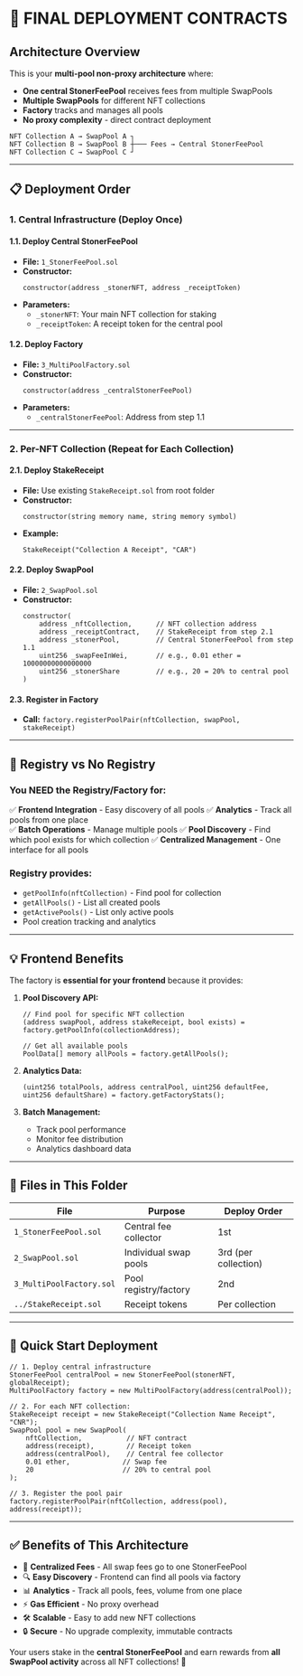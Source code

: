 # 🚀 FINAL DEPLOYMENT CONTRACTS

## **Architecture Overview**

This is your **multi-pool non-proxy architecture** where:
- **One central StonerFeePool** receives fees from multiple SwapPools
- **Multiple SwapPools** for different NFT collections
- **Factory** tracks and manages all pools
- **No proxy complexity** - direct contract deployment

```
NFT Collection A → SwapPool A ┐
NFT Collection B → SwapPool B ┼─── Fees → Central StonerFeePool
NFT Collection C → SwapPool C ┘
```

---

## **📋 Deployment Order**

### **1. Central Infrastructure (Deploy Once)**

#### **1.1. Deploy Central StonerFeePool**
- **File:** `1_StonerFeePool.sol`
- **Constructor:**
  ```solidity
  constructor(address _stonerNFT, address _receiptToken)
  ```
- **Parameters:**
  - `_stonerNFT`: Your main NFT collection for staking
  - `_receiptToken`: A receipt token for the central pool

#### **1.2. Deploy Factory** 
- **File:** `3_MultiPoolFactory.sol`
- **Constructor:**
  ```solidity
  constructor(address _centralStonerFeePool)
  ```
- **Parameters:**
  - `_centralStonerFeePool`: Address from step 1.1

---

### **2. Per-NFT Collection (Repeat for Each Collection)**

#### **2.1. Deploy StakeReceipt**
- **File:** Use existing `StakeReceipt.sol` from root folder
- **Constructor:**
  ```solidity
  constructor(string memory name, string memory symbol)
  ```
- **Example:** 
  ```solidity
  StakeReceipt("Collection A Receipt", "CAR")
  ```

#### **2.2. Deploy SwapPool**
- **File:** `2_SwapPool.sol`
- **Constructor:**
  ```solidity
  constructor(
      address _nftCollection,      // NFT collection address
      address _receiptContract,    // StakeReceipt from step 2.1
      address _stonerPool,         // Central StonerFeePool from step 1.1
      uint256 _swapFeeInWei,       // e.g., 0.01 ether = 10000000000000000
      uint256 _stonerShare         // e.g., 20 = 20% to central pool
  )
  ```

#### **2.3. Register in Factory**
- **Call:** `factory.registerPoolPair(nftCollection, swapPool, stakeReceipt)`

---

## **🎯 Registry vs No Registry**

### **You NEED the Registry/Factory for:**
✅ **Frontend Integration** - Easy discovery of all pools
✅ **Analytics** - Track all pools from one place  
✅ **Batch Operations** - Manage multiple pools
✅ **Pool Discovery** - Find which pool exists for which collection
✅ **Centralized Management** - One interface for all pools

### **Registry provides:**
- `getPoolInfo(nftCollection)` - Find pool for collection
- `getAllPools()` - List all created pools
- `getActivePools()` - List only active pools
- Pool creation tracking and analytics

---

## **💡 Frontend Benefits**

The factory is **essential for your frontend** because it provides:

1. **Pool Discovery API:**
   ```solidity
   // Find pool for specific NFT collection
   (address swapPool, address stakeReceipt, bool exists) = factory.getPoolInfo(collectionAddress);
   
   // Get all available pools
   PoolData[] memory allPools = factory.getAllPools();
   ```

2. **Analytics Data:**
   ```solidity
   (uint256 totalPools, address centralPool, uint256 defaultFee, uint256 defaultShare) = factory.getFactoryStats();
   ```

3. **Batch Management:**
   - Track pool performance
   - Monitor fee distribution
   - Analytics dashboard data

---

## **📁 Files in This Folder**

| File | Purpose | Deploy Order |
|------|---------|-------------|
| `1_StonerFeePool.sol` | Central fee collector | 1st |
| `2_SwapPool.sol` | Individual swap pools | 3rd (per collection) |
| `3_MultiPoolFactory.sol` | Pool registry/factory | 2nd |
| `../StakeReceipt.sol` | Receipt tokens | Per collection |

---

## **🚀 Quick Start Deployment**

```solidity
// 1. Deploy central infrastructure
StonerFeePool centralPool = new StonerFeePool(stonerNFT, globalReceipt);
MultiPoolFactory factory = new MultiPoolFactory(address(centralPool));

// 2. For each NFT collection:
StakeReceipt receipt = new StakeReceipt("Collection Name Receipt", "CNR");
SwapPool pool = new SwapPool(
    nftCollection,           // NFT contract
    address(receipt),        // Receipt token
    address(centralPool),    // Central fee collector
    0.01 ether,             // Swap fee
    20                      // 20% to central pool
);

// 3. Register the pool pair
factory.registerPoolPair(nftCollection, address(pool), address(receipt));
```

---

## **✅ Benefits of This Architecture**

- 🎯 **Centralized Fees** - All swap fees go to one StonerFeePool
- 🔍 **Easy Discovery** - Frontend can find all pools via factory
- 📊 **Analytics** - Track all pools, fees, volume from one place
- ⚡ **Gas Efficient** - No proxy overhead
- 🛠️ **Scalable** - Easy to add new NFT collections
- 🔒 **Secure** - No upgrade complexity, immutable contracts

Your users stake in the **central StonerFeePool** and earn rewards from **all SwapPool activity** across all NFT collections! 🎉